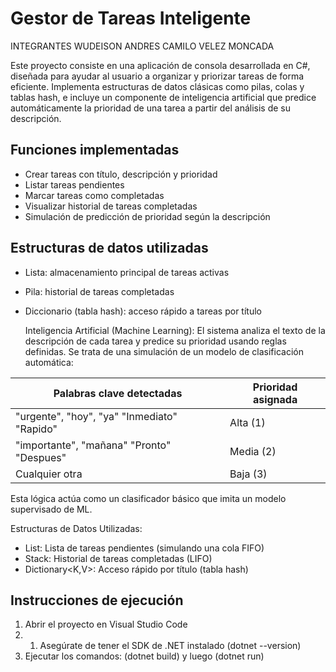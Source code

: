 # Gestor de Tareas Inteligente

INTEGRANTES
  WUDEISON
  ANDRES CAMILO VELEZ MONCADA
  


Este proyecto consiste en una aplicación de consola desarrollada en C#, diseñada para ayudar al usuario a organizar y priorizar tareas de forma eficiente. Implementa estructuras de datos clásicas como pilas, colas y tablas hash, e incluye un componente de inteligencia artificial que predice automáticamente la prioridad de una tarea a partir del análisis de su descripción.



## Funciones implementadas

- Crear tareas con título, descripción y prioridad
- Listar tareas pendientes
- Marcar tareas como completadas
- Visualizar historial de tareas completadas
- Simulación de predicción de prioridad según la descripción

## Estructuras de datos utilizadas

- Lista: almacenamiento principal de tareas activas
- Pila: historial de tareas completadas
- Diccionario (tabla hash): acceso rápido a tareas por título

  Inteligencia Artificial (Machine Learning):
El sistema analiza el texto de la descripción de cada tarea y predice su prioridad usando reglas definidas. Se trata de una simulación de un modelo de clasificación automática:

Palabras clave detectadas                     | Prioridad asignada
-----------------------------                 | -------------------
"urgente", "hoy", "ya" "Inmediato" "Rapido"   | Alta (1)
"importante", "mañana" "Pronto" "Despues"     | Media (2)
Cualquier otra                                | Baja (3)

Esta lógica actúa como un clasificador básico que imita un modelo supervisado de ML.

Estructuras de Datos Utilizadas:
- List<T>: Lista de tareas pendientes (simulando una cola FIFO)
- Stack<T>: Historial de tareas completadas (LIFO)
- Dictionary<K,V>: Acceso rápido por título (tabla hash)

## Instrucciones de ejecución

1. Abrir el proyecto en Visual Studio Code
2. 1. Asegúrate de tener el SDK de .NET instalado (dotnet --version)
3. Ejecutar los comandos:    (dotnet build) y luego (dotnet run)
